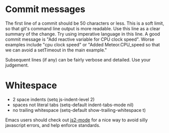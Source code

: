 # Commit messages

The first line of a commit should be 50 characters or less.  This is a soft limit, so that git's command line output is more readable.  Use this line as a clear summary of the change.  Try using imperative language in this line.  A good commit message is "Add reactive variable for CPU clock speed".  Worse examples include "cpu clock speed" or "Added Meteor.CPU_speed so that we can avoid a setTimeout in the main example."

Subsequent lines (if any) can be fairly verbose and detailed.  Use your judgement.

# Whitespace

* 2 space indents (setq js-indent-level 2)
* spaces not literal tabs (setq-default indent-tabs-mode nil)
* no trailing whitespace (setq-default show-trailing-whitespace t)

Emacs users should check out [js2-mode](https://github.com/mooz/js2-mode) for a nice way to avoid silly javascript errors, and help enforce standards.
